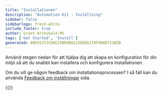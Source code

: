 ```yaml
---
title: "Installationen"
description: "Automation Kit - Inställning"
sidebar: false
sidebarlogo: fresh-white
include_footer: true
author: Grant-Archibald-MS
tags: ['Get Started', 'Install']
generated: 80E55373CD6E25BD9BA123EEE6178F988D711B3D
---
```


Använd stegen nedan för att hjälpa dig att skapa en konfiguration för din miljö så att du snabbt kan installera och konfigurera installationen.

Om du vill ge någon feedback om installationsprocessen? I så fall kan du använda [Feedback om inställningar](/sv/get-started/setup-feedback) sida.

{{<questions name="/content/sv/get-started/setup.json" completed="Tack för att du har slutfört installationsstegen" showNavigationButtons=true locale="sv">}}
